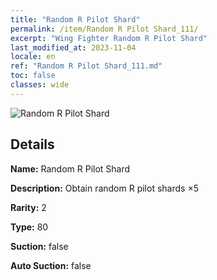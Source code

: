 ```yaml
---
title: "Random R Pilot Shard"
permalink: /item/Random R Pilot Shard_111/
excerpt: "Wing Fighter Random R Pilot Shard"
last_modified_at: 2023-11-04
locale: en
ref: "Random R Pilot Shard_111.md"
toc: false
classes: wide
---
```



 ![Random R Pilot Shard](/images/item/Random_R_Pilot_Shard_p.png)



## Details

 **Name:** Random R Pilot Shard 

 **Description:** Obtain random R pilot shards ×5

 **Rarity:** 2 

 **Type:** 80 

 **Suction:** false 

 **Auto Suction:** false 



